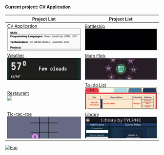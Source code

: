 #### [Current project: CV Application](https://github.com/TYLPHE/cv-application)
| Project List | Project List |
| --- | --- |
| [CV Application](https://github.com/TYLPHE/cv-application)  <br> [![test](https://github.com/TYLPHE/TYLPHE/blob/main/readmeAssets/preview-cv-application.gif)](https://github.com/TYLPHE/cv-application)  | [Battleship](https://github.com/TYLPHE/battleship)   <br> [![](https://github.com/TYLPHE/TYLPHE/blob/main/readmeAssets/preview-battleship.gif)](https://github.com/TYLPHE/battleship)         | 
| [Weather](https://github.com/TYLPHE/weather)                <br> [![](https://github.com/TYLPHE/TYLPHE/blob/main/readmeAssets/preview-weather.gif)](https://github.com/TYLPHE/weather)                | [Math Flick](https://xzhong.itch.io/math-flick)      <br> [![](https://github.com/TYLPHE/TYLPHE/blob/main/readmeAssets/preview-math-flick.gif)](https://xzhong.itch.io/math-flick)            |
| [Restaurant](https://github.com/TYLPHE/restaurant)          <br> [![](https://github.com/TYLPHE/TYLPHE/blob/main/readmeAssets/preview-restaurant.gif)](https://github.com/TYLPHE/restaurant)          | [To-do List](https://github.com/TYLPHE/to-do-list)      <br> [![](https://github.com/TYLPHE/TYLPHE/blob/main/readmeAssets/preview-to-do-list.gif)](https://github.com/TYLPHE/to-do-list)      | 
| [Tic-tac-toe](https://github.com/TYLPHE/tic-tac-toe)        <br> [![](https://github.com/TYLPHE/TYLPHE/blob/main/readmeAssets/preview-tic-tac-toe.gif)](https://github.com/TYLPHE/tic-tac-toe)        | [Library](https://github.com/TYLPHE/library-assignment) <br> [![](https://github.com/TYLPHE/TYLPHE/blob/main/readmeAssets/preview-library.gif)](https://github.com/TYLPHE/library-assignment) | 

[![Foo](http://www.google.com.au/images/nav_logo7.png)](http://google.com.au/)
